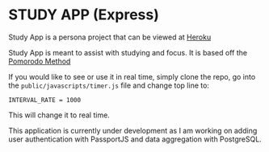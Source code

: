# STUDY APP (Express)

Study App is a persona project that can be viewed at <a href='https://thomasgrz-studyapp.herokuapp.com'>Heroku</a>

Study App is meant to assist with studying and focus.
It is based off the <a href='https://en.wikipedia.org/wiki/Pomodoro_Technique'>Pomorodo Method</a>

If you would like to see or use it in real time, simply clone the repo, go into the `public/javascripts/timer.js` file and change top line to:

```
INTERVAL_RATE = 1000
```

This will change it to real time.

This application is currently under development as I am working on adding user authentication with PassportJS and data aggregation with PostgreSQL.
